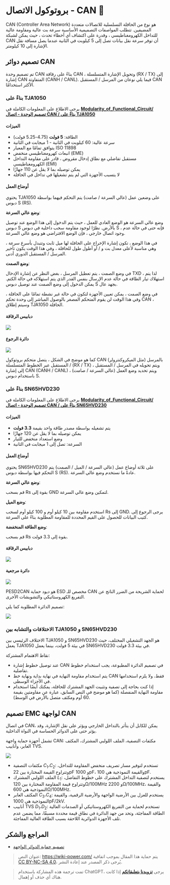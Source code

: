 # بروتوكول الاتصال - CAN 🚧

CAN (Controller Area Network) هو نوع من الحافلة التسلسلية للاتصالات متعددة المضيفين. تتطلب المواصفات التصميمية الأساسية سرعة بت عالية ومقاومة عالية للتداخل الكهرومغناطيسي ، وقدرة على اكتشاف أي أخطاء تحدث ، حيث يمكن لشبكة CAN أن توفر سرعة نقل بيانات تصل إلى 5 كيلوبت في الثانية عندما يصل مسافة نقل الإشارة إلى 10 كيلومتر.

## تصميم دوائر CAN

تم تصميم وحدة CAN بناءً على رقاقة CAN ، وتحويل الإشارة المتسلسلة (RX / TX) إلى إشارة CAN المتفاوتة (CANH / CANL). فيما يلي نوعان من المرسل / المستقبل CAN الأكثر استخدامًا.

### بناءً على TJA1050

يرجى الاطلاع على المعلومات الكاملة في [**Modularity_of_Functional_Circuit/ تصميم الوحدة - اتصال CAN / بناءً على TJA1050**](https://github.com/linyuxuanlin/Modularity_of_Functional_Circuit/tree/master/%E6%A8%A1%E5%9D%97%E8%AE%BE%E8%AE%A1-CAN%E9%80%9A%E4%BF%A1/%E5%9F%BA%E4%BA%8ETJA1050)

#### الميزات

- الطاقة: **5 فولت** (4.75-5.25 فولت)
- سرعة عالية: 60 كيلوبت في الثانية - 1 ميجابت في الثانية
- يتوافق تمامًا مع المعيار ISO 11898
- انبعاث كهرومغناطيسي منخفض (EME)
- مستقبل تفاضلي مع نطاق إدخال مقروض ، قادر على مقاومة التداخل الكهرومغناطيسي (EMI)
- يمكن توصيله بما لا يقل عن 110 جهازًا
- لا يتسبب الأجهزة التي لم يتم تشغيلها في تداخل في الحافلة

#### أوضاع العمل

يحتوي TJA1050 على وضعين عمل (عالي السرعة / صامت) يتم التحكم فيهما بواسطة دبوس S (RS).

**وضع عالي السرعة**:

وضع عالي السرعة هو الوضع العادي للعمل ، حيث يتم الدخول إلى هذا الوضع عند توصيل دبوس S بالأرض. نظرًا لوجود مقاومة سحب داخلية في دبوس S ، فإنه حتى في حالة عدم وجود اتصال خارجي ، فإن الوضع الافتراضي هو وضع عالي السرعة.

في هذا الوضع ، تكون إشارة الإخراج على الحافلة لها ميل ثابت وتتبدل بأسرع سرعة ، وهي مناسبة لأعلى معدل بت و / أو أطول طول للحافلة ، وفي هذا الوقت يكون تأخير المرسل / المستقبل الدوري أدنى.

**وضع الصمت**:

في وضع الصمت ، يتم تعطيل المرسل ، بغض النظر عن إشارة الإدخال TXD ، لذا يتم استهلاك تيار الطاقة في حالة عدم الإرسال بنفس القدر الذي يتم استهلاكه في حالة الكتم. يمكن الدخول إلى وضع الصمت عند توصيل دبوس S بجهد عال.

في وضع الصمت ، يمكن تعيين الأجهزة لتكون في حالة غير نشطة تمامًا على الحافلة ، وفي هذا الوقت لن يقوم المتحكم المصغر بالوصول المباشر إلى وحدة تحكم CAN ، وسيتم إطلاق TJA1050 الحافلة.

#### دبابيس الرقاقة

![](https://img.wiki-power.com/d/wiki-media/img/20210607102222.png)

#### دائرة الرجوع

![](https://img.wiki-power.com/d/wiki-media/img/20210607115611.png)

كما هو موضح في الشكل ، يتصل متحكم بروتوكول CAN (مثل الميكروكنترولر) بالمرسل / المستقبل عبر الخطوط المتسلسلة (RX / TX) ، ويتم تحويله في المرسل / المستقبل إلى إشارة CAN (CANH / CANL) ، ويتم تحديد وضع العمل (عالي السرعة / صامت) باستخدام دبوس S.

### بناءً على SN65HVD230

يرجى الاطلاع على المعلومات الكاملة في [**Modularity_of_Functional_Circuit/ تصميم الوحدة - اتصال CAN / بناءً على SN65HVD230**](https://github.com/linyuxuanlin/Modularity_of_Functional_Circuit/tree/master/%E6%A8%A1%E5%9D%97%E8%AE%BE%E8%AE%A1-CAN%E9%80%9A%E4%BF%A1/%E5%9F%BA%E4%BA%8ESN65HVD230)

#### الميزات

- يتم تشغيله بواسطة مصدر طاقة واحد بقيمة **3.3 فولت**
- يمكن توصيله بما لا يقل عن 120 جهازًا
- وضع استعداد منخفض للتيار
- السرعة: تصل إلى 1 ميجابت في الثانية

#### أوضاع العمل

يحتوي SN65HVD230 على ثلاثة أوضاع عمل (عالي السرعة / الميل / الصمت) يتم التحكم فيها بواسطة دبوس S (RS). عادةً ما نستخدم وضع عالي السرعة.

**وضع عالي السرعة**:

قم بسحب Rs بقوة إلى GND لتمكين وضع عالي السرعة.

**وضع الميل**:

استخدم مقاومة بين 10 كيلو أوم و 100 كيلو أوم لسحب Rs إلى GND. يرجى الرجوع إلى كتيب البيانات للحصول على القيم المحددة للمقاومة المطلوبة بناءً على السرعة.

**وضع الطاقة المنخفضة**:

قم بسحب Rs بقوة إلى 3.3 فولت.

#### دبابيس الرقاقة

![](https://img.wiki-power.com/d/wiki-media/img/20210607155539.png)

#### دائرة مرجعية

![](https://img.wiki-power.com/d/wiki-media/img/20210607171051.png)

PESD2CAN هو ديود حماية ESD مخصص للـ CAN لحماية الشريحة من الضرر الناتج عن التفريغ الكهروستاتيكي والتشويشات الأخرى.

تصميم الدائرة المطلوبة كما يلي:

![](https://img.wiki-power.com/d/wiki-media/img/20210607171427.png)

### الاختلافات والتشابه بين TJA1050 و SN65HVD230

الاختلاف الرئيسي بين TJA1050 و SN65HVD230 هو الجهد التشغيلي المختلف، حيث يعمل TJA1050 في بيئة 5 فولت، بينما يعمل SN65HVD230 في بيئة 3.3 فولت.

نقاط الاهتمام المشتركة:

- عند توصيل خطوط إشارة CAN في تصميم الدائرة المطبوعة، يجب استخدام خطوط تفاضلية.
- يتم استخدام مقاومة النهاية في نهاية بداية ونهاية خط CAN فقط، ولا يلزم استخدامها في الأجزاء الوسطى.
- إذا كنت بحاجة إلى تصفية وتثبيت الجهد المشترك للحافلة، يمكنك أيضًا استخدام مقاومة النهاية المنفصلة (كما هو موضح في النص السابق، عبارة عن مقاومتين بقيمة 60 أوم ومكثف متصل بالأرض في الوسط).

## تصميم EMC لواجهة CAN

في اتصال CAN، يمكن للكابل أن يتأثر بالتداخل الخارجي ويؤثر على نقل الإشارة، وقد يؤثر حتى على الدوائر الحساسة في النواة الداخلية.

تشمل أجهزة حماية واجهة CAN: مكثفات التصفية، الملف اللولبي المشترك، المكثف العابر، وأنابيب TVS.

![](https://img.wiki-power.com/d/wiki-media/img/20211220134905.png)

- مكثفات التصفية $C_1،C_2$: تستخدم لتوفير مسار تصريف منخفض المقاومة للتداخل، وتتراوح القيمة المختارة بين 22pF و 1000pF، والقيمة النموذجية هي 100pF.
- الملف اللولبي المشترك $L_1$: يستخدم لتصفية التداخل المشترك على خطوط التفاضل، وتتراوح قيمة المقاومة المختارة بين 120Ω/100MHz و 2200Ω/100MHz، والقيمة النموذجية هي 600Ω/100MHz.
- المكثف العابر $C_3،C_4$: يستخدم للعزل بين الأرضية الواجهة والأرضية الرقمية، والقيمة النموذجية هي 1000pF/2kV.
- أنابيب TVS $D_1،D_2$: تستخدم لحماية من التفريغ الكهروستاتيكي أو الصدمات العالية الطاقة المفاجئة، وتحد من جهد الدائرة في نطاق قيمة محددة مسبقًا، مما يضمن عدم تلف الأجهزة الدوائرية اللاحقة بسبب الطاقة العالية المفاجئة.

## المراجع والشكر

- [تصميم حماية الدوائر الواجهة](https://blog.csdn.net/weixin_40877615/article/details/94381422)

> عنوان النص: <https://wiki-power.com/>
> يتم حماية هذا المقال بموجب اتفاقية [CC BY-NC-SA 4.0](https://creativecommons.org/licenses/by/4.0/deed.zh)، يُرجى ذكر المصدر عند إعادة النشر.

> تمت ترجمة هذه المشاركة باستخدام ChatGPT، يرجى [**تزويدنا بتعليقاتكم**](https://github.com/linyuxuanlin/Wiki_MkDocs/issues/new) إذا كانت هناك أي حذف أو إهمال.